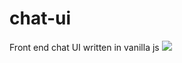 # chat-ui
Front end chat UI written in vanilla js 
<img src="https://media.giphy.com/media/84ZweAnbRRA7nQfMzt/giphy.gif">